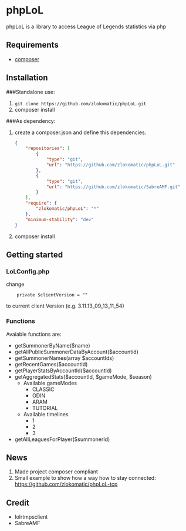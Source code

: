 phpLoL
========================
phpLoL is a library to access League of Legends statistics via php

Requirements
------------------------
* [composer](https://github.com/composer/composer)

Installation
------------------------

###Standalone use:
1. `git clone https://github.com/zlokomatic/phpLoL.git`
2. composer install 

###As dependency:
1. create a composer.json and define this dependencies.

    ```json
    {
        "repositories": [
            {
                "type": "git",
                "url": "https://github.com/zlokomatic/phpLoL.git"
            },
            {
                "type": "git",
                "url": "https://github.com/zlokomatic/SabreAMF.git"
            }
        ],
        "require": {
            "zlokomatic/phpLoL": "*"
        },
        "minimum-stability": "dev"
    }
    ```
2. composer install


Getting started
------------------------

### LoLConfig.php
change

        private $clientVersion = ""
    
to current client Version (e.g. 3.11.13_09_13_11_54)
 

### Functions
Avaiable functions are:

* getSummonerByName($name)
* getAllPublicSummonerDataByAccount($accountid)
* getSummonerNames(array $accountIds)
* getRecentGames($accountId)
* getPlayerStatsByAccountId($accountId)
* getAggregatedStats($accountId, $gameMode, $season)
    * Available gameModes
        * CLASSIC
        * ODIN
        * ARAM
        * TUTORIAL
    * Available timelines
      * 1 
      * 2 
      * 3
* getAllLeaguesForPlayer($summonerId)
 
 News
------------------------

   1. Made project composer compliant
   2. Small example to show how a way how to stay connected: https://github.com/zlokomatic/phpLoL-tcp


Credit
------------------------
* lolrtmpsclient
* SabreAMF
